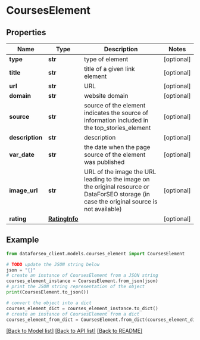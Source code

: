 # CoursesElement


## Properties

Name | Type | Description | Notes
------------ | ------------- | ------------- | -------------
**type** | **str** | type of element | [optional] 
**title** | **str** | title of a given link element | [optional] 
**url** | **str** | URL | [optional] 
**domain** | **str** | website domain | [optional] 
**source** | **str** | source of the element indicates the source of information included in the top_stories_element | [optional] 
**description** | **str** | description | [optional] 
**var_date** | **str** | the date when the page source of the element was published | [optional] 
**image_url** | **str** | URL of the image the URL leading to the image on the original resource or DataForSEO storage (in case the original source is not available) | [optional] 
**rating** | [**RatingInfo**](RatingInfo.md) |  | [optional] 

## Example

```python
from dataforseo_client.models.courses_element import CoursesElement

# TODO update the JSON string below
json = "{}"
# create an instance of CoursesElement from a JSON string
courses_element_instance = CoursesElement.from_json(json)
# print the JSON string representation of the object
print(CoursesElement.to_json())

# convert the object into a dict
courses_element_dict = courses_element_instance.to_dict()
# create an instance of CoursesElement from a dict
courses_element_from_dict = CoursesElement.from_dict(courses_element_dict)
```
[[Back to Model list]](../README.md#documentation-for-models) [[Back to API list]](../README.md#documentation-for-api-endpoints) [[Back to README]](../README.md)



